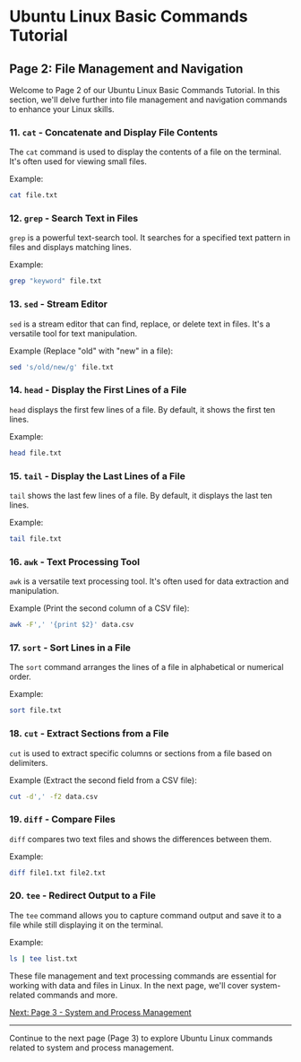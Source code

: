 # Ubuntu Linux Basic Commands Tutorial

## Page 2: File Management and Navigation

Welcome to Page 2 of our Ubuntu Linux Basic Commands Tutorial. In this section, we'll delve further into file management and navigation commands to enhance your Linux skills.

### 11. `cat` - Concatenate and Display File Contents

The `cat` command is used to display the contents of a file on the terminal. It's often used for viewing small files.

Example:
```bash
cat file.txt
```

### 12. `grep` - Search Text in Files

`grep` is a powerful text-search tool. It searches for a specified text pattern in files and displays matching lines.

Example:
```bash
grep "keyword" file.txt
```

### 13. `sed` - Stream Editor

`sed` is a stream editor that can find, replace, or delete text in files. It's a versatile tool for text manipulation.

Example (Replace "old" with "new" in a file):
```bash
sed 's/old/new/g' file.txt
```

### 14. `head` - Display the First Lines of a File

`head` displays the first few lines of a file. By default, it shows the first ten lines.

Example:
```bash
head file.txt
```

### 15. `tail` - Display the Last Lines of a File

`tail` shows the last few lines of a file. By default, it displays the last ten lines.

Example:
```bash
tail file.txt
```

### 16. `awk` - Text Processing Tool

`awk` is a versatile text processing tool. It's often used for data extraction and manipulation.

Example (Print the second column of a CSV file):
```bash
awk -F',' '{print $2}' data.csv
```

### 17. `sort` - Sort Lines in a File

The `sort` command arranges the lines of a file in alphabetical or numerical order.

Example:
```bash
sort file.txt
```

### 18. `cut` - Extract Sections from a File

`cut` is used to extract specific columns or sections from a file based on delimiters.

Example (Extract the second field from a CSV file):
```bash
cut -d',' -f2 data.csv
```

### 19. `diff` - Compare Files

`diff` compares two text files and shows the differences between them.

Example:
```bash
diff file1.txt file2.txt
```

### 20. `tee` - Redirect Output to a File

The `tee` command allows you to capture command output and save it to a file while still displaying it on the terminal.

Example:
```bash
ls | tee list.txt
```

These file management and text processing commands are essential for working with data and files in Linux. In the next page, we'll cover system-related commands and more.

[Next: Page 3 - System and Process Management](Page-3.md)

---

Continue to the next page (Page 3) to explore Ubuntu Linux commands related to system and process management.